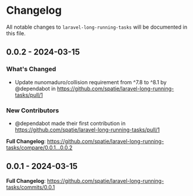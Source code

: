 # Changelog

All notable changes to `laravel-long-running-tasks` will be documented in this file.

## 0.0.2 - 2024-03-15

### What's Changed

* Update nunomaduro/collision requirement from ^7.8 to ^8.1 by @dependabot in https://github.com/spatie/laravel-long-running-tasks/pull/1

### New Contributors

* @dependabot made their first contribution in https://github.com/spatie/laravel-long-running-tasks/pull/1

**Full Changelog**: https://github.com/spatie/laravel-long-running-tasks/compare/0.0.1...0.0.2

## 0.0.1 - 2024-03-15

**Full Changelog**: https://github.com/spatie/laravel-long-running-tasks/commits/0.0.1
